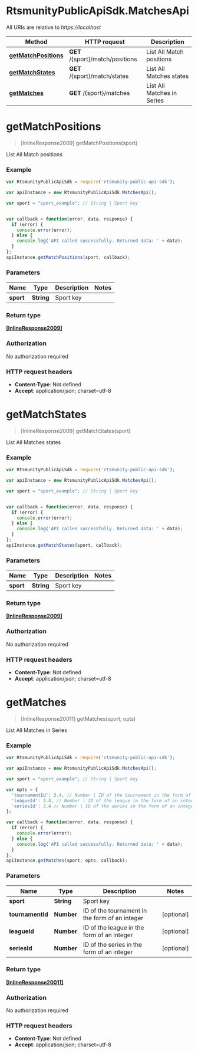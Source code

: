 # RtsmunityPublicApiSdk.MatchesApi

All URIs are relative to *https://localhost*

Method | HTTP request | Description
------------- | ------------- | -------------
[**getMatchPositions**](MatchesApi.md#getMatchPositions) | **GET** /{sport}/match/positions | List All Match positions
[**getMatchStates**](MatchesApi.md#getMatchStates) | **GET** /{sport}/match/states | List All Matches states
[**getMatches**](MatchesApi.md#getMatches) | **GET** /{sport}/matches | List All Matches in Series


<a name="getMatchPositions"></a>
# **getMatchPositions**
> [InlineResponse2009] getMatchPositions(sport)

List All Match positions



### Example
```javascript
var RtsmunityPublicApiSdk = require('rtsmunity-public-api-sdk');

var apiInstance = new RtsmunityPublicApiSdk.MatchesApi();

var sport = "sport_example"; // String | Sport key


var callback = function(error, data, response) {
  if (error) {
    console.error(error);
  } else {
    console.log('API called successfully. Returned data: ' + data);
  }
};
apiInstance.getMatchPositions(sport, callback);
```

### Parameters

Name | Type | Description  | Notes
------------- | ------------- | ------------- | -------------
 **sport** | **String**| Sport key | 

### Return type

[**[InlineResponse2009]**](InlineResponse2009.md)

### Authorization

No authorization required

### HTTP request headers

 - **Content-Type**: Not defined
 - **Accept**: application/json; charset=utf-8

<a name="getMatchStates"></a>
# **getMatchStates**
> [InlineResponse2009] getMatchStates(sport)

List All Matches states



### Example
```javascript
var RtsmunityPublicApiSdk = require('rtsmunity-public-api-sdk');

var apiInstance = new RtsmunityPublicApiSdk.MatchesApi();

var sport = "sport_example"; // String | Sport key


var callback = function(error, data, response) {
  if (error) {
    console.error(error);
  } else {
    console.log('API called successfully. Returned data: ' + data);
  }
};
apiInstance.getMatchStates(sport, callback);
```

### Parameters

Name | Type | Description  | Notes
------------- | ------------- | ------------- | -------------
 **sport** | **String**| Sport key | 

### Return type

[**[InlineResponse2009]**](InlineResponse2009.md)

### Authorization

No authorization required

### HTTP request headers

 - **Content-Type**: Not defined
 - **Accept**: application/json; charset=utf-8

<a name="getMatches"></a>
# **getMatches**
> [InlineResponse20011] getMatches(sport, opts)

List All Matches in Series



### Example
```javascript
var RtsmunityPublicApiSdk = require('rtsmunity-public-api-sdk');

var apiInstance = new RtsmunityPublicApiSdk.MatchesApi();

var sport = "sport_example"; // String | Sport key

var opts = { 
  'tournamentId': 3.4, // Number | ID of the tournament in the form of an integer
  'leagueId': 3.4, // Number | ID of the league in the form of an integer
  'seriesId': 3.4 // Number | ID of the series in the form of an integer
};

var callback = function(error, data, response) {
  if (error) {
    console.error(error);
  } else {
    console.log('API called successfully. Returned data: ' + data);
  }
};
apiInstance.getMatches(sport, opts, callback);
```

### Parameters

Name | Type | Description  | Notes
------------- | ------------- | ------------- | -------------
 **sport** | **String**| Sport key | 
 **tournamentId** | **Number**| ID of the tournament in the form of an integer | [optional] 
 **leagueId** | **Number**| ID of the league in the form of an integer | [optional] 
 **seriesId** | **Number**| ID of the series in the form of an integer | [optional] 

### Return type

[**[InlineResponse20011]**](InlineResponse20011.md)

### Authorization

No authorization required

### HTTP request headers

 - **Content-Type**: Not defined
 - **Accept**: application/json; charset=utf-8

